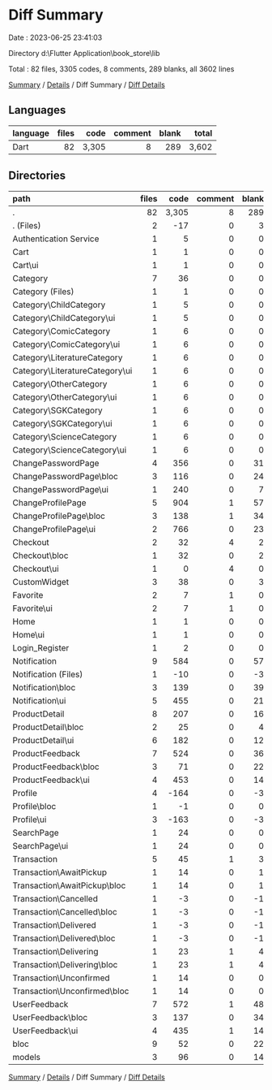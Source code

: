 # Diff Summary

Date : 2023-06-25 23:41:03

Directory d:\\Flutter Application\\book_store\\lib

Total : 82 files,  3305 codes, 8 comments, 289 blanks, all 3602 lines

[Summary](results.md) / [Details](details.md) / Diff Summary / [Diff Details](diff-details.md)

## Languages
| language | files | code | comment | blank | total |
| :--- | ---: | ---: | ---: | ---: | ---: |
| Dart | 82 | 3,305 | 8 | 289 | 3,602 |

## Directories
| path | files | code | comment | blank | total |
| :--- | ---: | ---: | ---: | ---: | ---: |
| . | 82 | 3,305 | 8 | 289 | 3,602 |
| . (Files) | 2 | -17 | 0 | 3 | -14 |
| Authentication Service | 1 | 5 | 0 | 0 | 5 |
| Cart | 1 | 1 | 0 | 0 | 1 |
| Cart\\ui | 1 | 1 | 0 | 0 | 1 |
| Category | 7 | 36 | 0 | 0 | 36 |
| Category (Files) | 1 | 1 | 0 | 0 | 1 |
| Category\\ChildCategory | 1 | 5 | 0 | 0 | 5 |
| Category\\ChildCategory\\ui | 1 | 5 | 0 | 0 | 5 |
| Category\\ComicCategory | 1 | 6 | 0 | 0 | 6 |
| Category\\ComicCategory\\ui | 1 | 6 | 0 | 0 | 6 |
| Category\\LiteratureCategory | 1 | 6 | 0 | 0 | 6 |
| Category\\LiteratureCategory\\ui | 1 | 6 | 0 | 0 | 6 |
| Category\\OtherCategory | 1 | 6 | 0 | 0 | 6 |
| Category\\OtherCategory\\ui | 1 | 6 | 0 | 0 | 6 |
| Category\\SGKCategory | 1 | 6 | 0 | 0 | 6 |
| Category\\SGKCategory\\ui | 1 | 6 | 0 | 0 | 6 |
| Category\\ScienceCategory | 1 | 6 | 0 | 0 | 6 |
| Category\\ScienceCategory\\ui | 1 | 6 | 0 | 0 | 6 |
| ChangePasswordPage | 4 | 356 | 0 | 31 | 387 |
| ChangePasswordPage\\bloc | 3 | 116 | 0 | 24 | 140 |
| ChangePasswordPage\\ui | 1 | 240 | 0 | 7 | 247 |
| ChangeProfilePage | 5 | 904 | 1 | 57 | 962 |
| ChangeProfilePage\\bloc | 3 | 138 | 1 | 34 | 173 |
| ChangeProfilePage\\ui | 2 | 766 | 0 | 23 | 789 |
| Checkout | 2 | 32 | 4 | 2 | 38 |
| Checkout\\bloc | 1 | 32 | 0 | 2 | 34 |
| Checkout\\ui | 1 | 0 | 4 | 0 | 4 |
| CustomWidget | 3 | 38 | 0 | 3 | 41 |
| Favorite | 2 | 7 | 1 | 0 | 8 |
| Favorite\\ui | 2 | 7 | 1 | 0 | 8 |
| Home | 1 | 1 | 0 | 0 | 1 |
| Home\\ui | 1 | 1 | 0 | 0 | 1 |
| Login_Register | 1 | 2 | 0 | 0 | 2 |
| Notification | 9 | 584 | 0 | 57 | 641 |
| Notification (Files) | 1 | -10 | 0 | -3 | -13 |
| Notification\\bloc | 3 | 139 | 0 | 39 | 178 |
| Notification\\ui | 5 | 455 | 0 | 21 | 476 |
| ProductDetail | 8 | 207 | 0 | 16 | 223 |
| ProductDetail\\bloc | 2 | 25 | 0 | 4 | 29 |
| ProductDetail\\ui | 6 | 182 | 0 | 12 | 194 |
| ProductFeedback | 7 | 524 | 0 | 36 | 560 |
| ProductFeedback\\bloc | 3 | 71 | 0 | 22 | 93 |
| ProductFeedback\\ui | 4 | 453 | 0 | 14 | 467 |
| Profile | 4 | -164 | 0 | -3 | -167 |
| Profile\\bloc | 1 | -1 | 0 | 0 | -1 |
| Profile\\ui | 3 | -163 | 0 | -3 | -166 |
| SearchPage | 1 | 24 | 0 | 0 | 24 |
| SearchPage\\ui | 1 | 24 | 0 | 0 | 24 |
| Transaction | 5 | 45 | 1 | 3 | 49 |
| Transaction\\AwaitPickup | 1 | 14 | 0 | 1 | 15 |
| Transaction\\AwaitPickup\\bloc | 1 | 14 | 0 | 1 | 15 |
| Transaction\\Cancelled | 1 | -3 | 0 | -1 | -4 |
| Transaction\\Cancelled\\bloc | 1 | -3 | 0 | -1 | -4 |
| Transaction\\Delivered | 1 | -3 | 0 | -1 | -4 |
| Transaction\\Delivered\\bloc | 1 | -3 | 0 | -1 | -4 |
| Transaction\\Delivering | 1 | 23 | 1 | 4 | 28 |
| Transaction\\Delivering\\bloc | 1 | 23 | 1 | 4 | 28 |
| Transaction\\Unconfirmed | 1 | 14 | 0 | 0 | 14 |
| Transaction\\Unconfirmed\\bloc | 1 | 14 | 0 | 0 | 14 |
| UserFeedback | 7 | 572 | 1 | 48 | 621 |
| UserFeedback\\bloc | 3 | 137 | 0 | 34 | 171 |
| UserFeedback\\ui | 4 | 435 | 1 | 14 | 450 |
| bloc | 9 | 52 | 0 | 22 | 74 |
| models | 3 | 96 | 0 | 14 | 110 |

[Summary](results.md) / [Details](details.md) / Diff Summary / [Diff Details](diff-details.md)